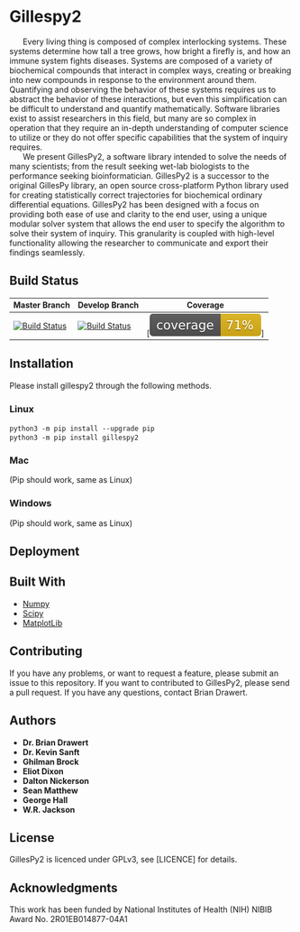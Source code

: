 # Gillespy2

&nbsp;&nbsp;&nbsp;&nbsp;&nbsp;&nbsp;Every living thing is composed of complex interlocking systems. These systems determine how tall a tree grows, how bright a firefly is, and how an immune system fights diseases. Systems are composed of a variety of biochemical compounds that interact in complex ways, creating or breaking into new compounds in response to the environment around them. Quantifying and observing the behavior of these systems requires us to abstract the behavior of these interactions, but even this simplification can be difficult to understand and quantify mathematically. Software libraries exist to assist researchers in this field, but many are so complex in operation that they require an in-depth understanding of computer science to utilize or they do not offer specific capabilities that the system of inquiry requires.<br>
&nbsp;&nbsp;&nbsp;&nbsp;&nbsp;&nbsp;We present GillesPy2, a software library intended to solve the needs of many scientists; from the result seeking wet-lab biologists to the performance seeking bioinformatician. GillesPy2 is a successor to the original GillesPy library, an open source cross-platform Python library used for creating statistically correct trajectories for biochemical ordinary differential equations. GillesPy2 has been designed with a focus on providing both ease of use and clarity to the end user, using a unique modular solver system that allows the end user to specify the algorithm to solve their system of inquiry. This granularity is coupled with high-level functionality allowing the researcher to communicate and export their findings seamlessly.

## Build Status

| Master Branch |  Develop Branch | Coverage |
|----------------|---|---|
| [![Build Status](https://travis-ci.org/GillesPy2/GillesPy2.svg?branch=master)](https://travis-ci.org/GillesPy2/GillesPy2) | [![Build Status](https://travis-ci.org/GillesPy2/GillesPy2.svg?branch=develop)](https://travis-ci.org/GillesPy2/GillesPy2) | [![Coverage](coverage.svg)] |


## Installation
Please install gillespy2 through the following methods.

### Linux

```
python3 -m pip install --upgrade pip
python3 -m pip install gillespy2
```
### Mac
(Pip should work, same as Linux)

### Windows
(Pip should work, same as Linux)

## Deployment


## Built With

* [Numpy](http://www.numpy.org/)
* [Scipy](https://www.scipy.org/)
* [MatplotLib](https://matplotlib.org/index.html)

## Contributing

If you have any problems, or want to request a feature, please submit an issue to this repository.  If you want to contributed to GillesPy2, please send a pull request.  If you have any questions, contact Brian Drawert.

## Authors

* **Dr. Brian Drawert** 
* **Dr. Kevin Sanft**
* **Ghilman Brock**  
* **Eliot Dixon**  
* **Dalton Nickerson**  
* **Sean Matthew**
* **George Hall** 
* **W.R. Jackson** 

## License

GillesPy2 is licenced under GPLv3, see [LICENCE] for details.


## Acknowledgments
This work has been funded by National Institutes of Health (NIH) NIBIB Award No. 2R01EB014877-04A1

